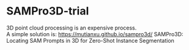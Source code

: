# SAMPro3D-trial
3D point cloud processing is an expensive process.  
A simple solution is: https://mutianxu.github.io/sampro3d/
SAMPro3D: Locating SAM Prompts in 3D for Zero-Shot Instance Segmentation
